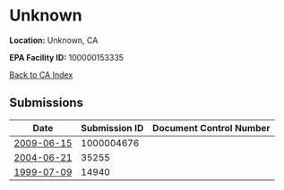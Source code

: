 # Unknown

**Location:** Unknown, CA

**EPA Facility ID:** 100000153335

[Back to CA Index](../../index.md)

## Submissions

| Date | Submission ID | Document Control Number |
|------|--------------|-------------------------|
| [2009-06-15](submissions/1000004676.md) | 1000004676 |  |
| [2004-06-21](submissions/35255.md) | 35255 |  |
| [1999-07-09](submissions/14940.md) | 14940 |  |
